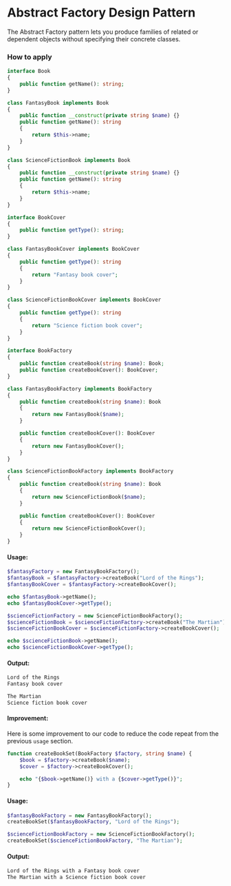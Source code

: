 # Abstract Factory Design Pattern
The Abstract Factory pattern lets you produce families of related or dependent objects without specifying their concrete classes.

### How to apply
```php
interface Book
{
    public function getName(): string;
}
```

```php
class FantasyBook implements Book
{
    public function __construct(private string $name) {}
    public function getName(): string
    {
        return $this->name;
    }
}

class ScienceFictionBook implements Book
{
    public function __construct(private string $name) {}
    public function getName(): string
    {
        return $this->name;
    }
}

```

```php
interface BookCover
{
    public function getType(): string;
}
```

```php
class FantasyBookCover implements BookCover
{
    public function getType(): string
    {
        return "Fantasy book cover";
    }
}

class ScienceFictionBookCover implements BookCover
{
    public function getType(): string
    {
        return "Science fiction book cover";
    }
}
```

```php
interface BookFactory
{
    public function createBook(string $name): Book;
    public function createBookCover(): BookCover;
}
```

```php
class FantasyBookFactory implements BookFactory
{
    public function createBook(string $name): Book
    {
        return new FantasyBook($name);
    }

    public function createBookCover(): BookCover
    {
        return new FantasyBookCover();
    }
}

class ScienceFictionBookFactory implements BookFactory
{
    public function createBook(string $name): Book
    {
        return new ScienceFictionBook($name);
    }

    public function createBookCover(): BookCover
    {
        return new ScienceFictionBookCover();
    }
}
```

#### Usage:
```php
$fantasyFactory = new FantasyBookFactory();
$fantasyBook = $fantasyFactory->createBook("Lord of the Rings");
$fantasyBookCover = $fantasyFactory->createBookCover();

echo $fantasyBook->getName();
echo $fantasyBookCover->getType();

$scienceFictionFactory = new ScienceFictionBookFactory();
$scienceFictionBook = $scienceFictionFactory->createBook("The Martian");
$scienceFictionBookCover = $scienceFictionFactory->createBookCover();

echo $scienceFictionBook->getName();
echo $scienceFictionBookCover->getType();
```

#### Output:
```txt
Lord of the Rings
Fantasy book cover

The Martian
Science fiction book cover
```

#### Improvement:
Here is some improvement to our code to reduce the code repeat from the previous `usage` section.
```php
function createBookSet(BookFactory $factory, string $name) {
    $book = $factory->createBook($name);
    $cover = $factory->createBookCover();

    echo "{$book->getName()} with a {$cover->getType()}";
}
```

#### Usage:
```php
$fantasyBookFactory = new FantasyBookFactory();
createBookSet($fantasyBookFactory, "Lord of the Rings");

$scienceFictionBookFactory = new ScienceFictionBookFactory();
createBookSet($scienceFictionBookFactory, "The Martian");
```

#### Output:
```txt
Lord of the Rings with a Fantasy book cover
The Martian with a Science fiction book cover
```
